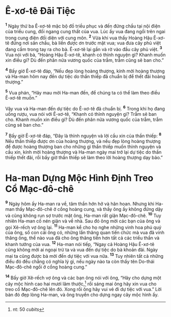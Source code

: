# Ê-xơ-tê Ðãi Tiệc
<sup><b>1</b></sup> Ngày thứ ba Ê-xơ-tê mặc bộ đồ triều phục và đến đứng chầu tại nội điện của triều cung, đối ngang cung thất của vua. Lúc ấy vua đang ngồi trên ngai trong cung điện đối diện với cung môn. <sup><b>2</b></sup> Vừa khi vua thấy Hoàng Hậu Ê-xơ-tê đứng nơi sân chầu, bà liền được ơn trước mặt vua; vua đưa cây phủ việt đang cầm trong tay ra cho bà. Ê-xơ-tê lại gần và rờ vào đầu cây phủ việt. <sup><b>3</b></sup> Vua nói với bà, “Hoàng Hậu Ê-xơ-tê, khanh có thỉnh nguyện gì? Khanh muốn xin điều gì? Dù đến phân nửa vương quốc của trẫm, trẫm cũng sẽ ban cho.”

<sup><b>4</b></sup> Bấy giờ Ê-xơ-tê đáp, “Nếu đẹp lòng hoàng thượng, kính mời hoàng thượng và Ha-man hôm nay đến dự tiệc do thần thiếp đã chuẩn bị để thết đãi hoàng thượng.”

<sup><b>5</b></sup> Vua phán, “Hãy mau mời Ha-man đến, để chúng ta có thể làm theo điều Ê-xơ-tê muốn.”

Vậy vua và Ha-man đến dự tiệc do Ê-xơ-tê đã chuẩn bị. <sup><b>6</b></sup> Trong khi họ đang uống rượu, vua nói với Ê-xơ-tê, “Khanh có thỉnh nguyện gì? Trẫm sẽ ban cho. Khanh muốn xin điều gì? Dù đến phân nửa vương quốc của trẫm, trẫm cũng sẽ ban cho.”

<sup><b>7</b></sup> Bấy giờ Ê-xơ-tê đáp, “Ðây là thỉnh nguyện và lời cầu xin của thần thiếp: <sup><b>8</b></sup> Nếu thần thiếp được ơn của hoàng thượng, và nếu đẹp lòng hoàng thượng để được hoàng thượng ban cho những gì thần thiếp muốn thỉnh nguyện và cầu xin, kính mời hoàng thượng và Ha-man ngày mai trở lại dự tiệc do thần thiếp thết đãi, rồi bấy giờ thần thiếp sẽ làm theo lời hoàng thượng dạy bảo.”


# Ha-man Dựng Mộc Hình Ðịnh Treo Cổ Mạc-đô-chê
<sup><b>9</b></sup> Ngày hôm ấy Ha-man ra về, tâm thần hớn hở và hân hoan. Nhưng khi Ha-man thấy Mạc-đô-chê ở cổng hoàng cung, và thấy ông ấy không đứng dậy và cũng không run sợ trước mặt ông, Ha-man rất giận Mạc-đô-chê. <sup><b>10</b></sup> Tuy nhiên Ha-man cố nén giận và về nhà. Sau đó ông mời các bạn của ông và gọi Xê-rếch vợ ông lại. <sup><b>11</b></sup> Ha-man kể cho họ nghe những vinh hoa phú quý của ông, số con cái ông có, những lần thăng quan tiến chức mà vua đã vinh thăng ông, thể nào vua đã cho ông thăng tiến hơn tất cả các triều thần và khanh tướng của vua. <sup><b>12</b></sup> Ha-man nói tiếp, “Ngay cả Hoàng Hậu Ê-xơ-tê cũng không mời ai ngoại trừ ta và vua đến dự tiệc do bà khoản đãi. Ngày mai ta cũng được bà mời đến dự tiệc với vua nữa. <sup><b>13</b></sup> Tuy nhiên tất cả những điều đó đều chẳng có nghĩa lý gì, nếu ngày nào ta còn thấy tên Do-thái Mạc-đô-chê ngồi ở cổng hoàng cung.”

<sup><b>14</b></sup> Bấy giờ Xê-rếch vợ ông và các bạn ông nói với ông, “Hãy cho dựng một cây mộc hình cao hai mươi lăm thước,[^1-aa53110d-fe72-4dc3-9533-fa766a784e2d] rồi sáng mai ông hãy xin vua cho treo cổ Mạc-đô-chê lên đó. Xong rồi ông hãy vui vẻ đi dự tiệc với vua.” Lời bàn đó đẹp lòng Ha-man, và ông truyền cho dựng ngay cây mộc hình ấy.

[^1-aa53110d-fe72-4dc3-9533-fa766a784e2d]: nt: 50 *cubits*
